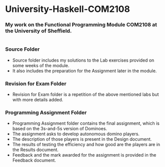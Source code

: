 # University-Haskell-COM2108

### My work on the Functional Programming Module COM2108 at the University of Sheffield.
#

### Source Folder
- Source folder includes my solutions to the Lab exercises provided on some weeks of the module.
- It also includes the preparation for the Assignment later in the module.

### Revision for Exam Folder
- Revision for Exam folder is a repetition of the above mentioned labs but with more details added.

### Programming Assignment Folder
- Programming Assignment folder contains the final assignment, which is based on the 3s-and-5s version of Dominoes. 
- The assignment asks to develop autonomous domino players.
- The description of those players is present in the Design document.
- The results of testing the efficiency and how good are the players are in the Results document.
- Feedback and the mark awarded for the assignment is provided in the Feedback document.
